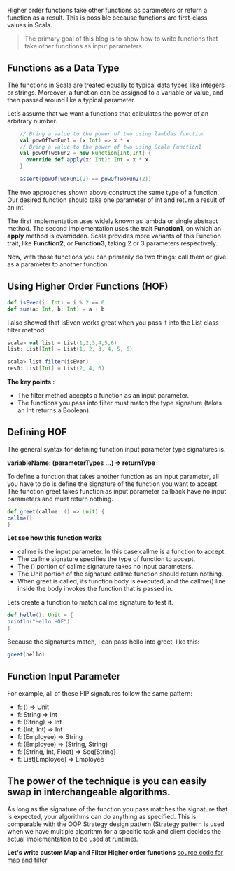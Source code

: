 Higher order functions take other functions as parameters or return a function as a result. This is possible because functions are first-class values in Scala.

> The primary goal of this blog is to show how to write functions that
> take other functions as input parameters.

## Functions as a Data Type

The functions in Scala are treated equally to typical data types like integers or strings. Moreover, a function can be assigned to a variable or value, and then passed around like a typical parameter.

Let’s assume that we want a functions that calculates the power of an arbitrary number.
```scala
    // Bring a value to the power of two using lambdas function
    val powOfTwoFun1 = (x:Int) => x * x
    // Bring a value to the power of two using Scala Function1
    val powOfTwoFun2 = new Function[Int,Int] {
      override def apply(x: Int): Int = x * x
    }

    assert(powOfTwoFun1(2) == powOfTwoFun2(2))
```

The two approaches shown above construct the same type of a function. Our desired function should take one parameter of int and return a result of an int.

The first implementation uses widely known as lambda or single abstract method. The second implementation uses the trait  **Function1**, on which an  **apply**  method is overridden. Scala provides more variants of this Function trait, like  **Function2**, or  **Function3**, taking 2 or 3 parameters respectively.

Now, with those functions you can primarily do two things: call them or give as a parameter to another function.

## Using Higher Order Functions (HOF)

```scala
def isEven(i: Int) = i % 2 == 0
def sum(a: Int, b: Int) = a + b
```

I also showed that isEven works great when you pass it into the List class filter method:
```scala
scala> val list = List(1,2,3,4,5,6)
list: List[Int] = List(1, 2, 3, 4, 5, 6)

scala> list.filter(isEven)
res0: List[Int] = List(2, 4, 6)
```
**The key points :**

 - The filter method accepts a function as an input parameter.
 - The functions you pass into filter must match the type signature (takes an Int returns a Boolean).

## Defining HOF
The general syntax for defining function input parameter type signatures is.

**variableName: (parameterTypes ...) => returnType**

To define a function that takes another function as an input parameter, all you have to do is define the signature of the function you want to accept. The function greet takes function as input parameter callback have no input parameters and must return nothing.

```scala
def greet(callme: () => Unit) {
callme()
}
```

**Let see how this function works**

 - callme is the input parameter. In this case callme is a function to
   accept.
 - The callme signature specifies the type of function to accept.
 - The () portion of callme signature takes no input parameters.
 - The Unit portion of the signature callme function should return
   nothing.
 - When greet is called, its function body is executed, and the callme()
   line inside the body invokes the function that is passed in.

Lets create a function to match callme signature to test it.
```scala
def hello(): Unit = {
println("Hello HOF")
}
```
Because the signatures match, I can pass hello into greet, like this:
```scala
greet(hello)
```

## Function Input Parameter

For example, all of these FIP signatures follow the same pattern:

 - f: () => Unit
 - f: String => Int
 - f: (String) => Int
 - f: (Int, Int) => Int
 - f: (Employee) => String
 - f: (Employee) => (String, String)
 - f: (String, Int, Float) => Seq[String]
 - f: List[Employee] => Employee

## The power of the technique is you can easily swap in interchangeable algorithms.

As long as the signature of the function you pass matches the signature that is expected, your algorithms can do anything as specified. This is comparable  with the OOP Strategy design pattern (Strategy pattern is used when we have multiple algorithm for a specific task and client decides the actual implementation to be used at runtime).

**Let's write custom Map and Filter Higher order functions**
[source code for map and filter](https://github.com/gurditsingh/Scala-FP/tree/master/src/main/scala/scala/HOF_lesson)
<!--stackedit_data:
eyJoaXN0b3J5IjpbNDY4OTkwMjk2LDEyNzQ5NjU4NTIsODE3OD
YxODEzLDUyMTI3NDI5MywtMzA3MjkyNDcsMTIxNTEzMjUzMiwt
MTM0MzE4NjA0NywxODY2MzczMDEzLC0xMTkyNzc0NzU1LDk3Nj
E0NzQ3MywtODkzNzY4ODQsLTEwNzk0MzQxMzcsLTU2NTExMzYz
NywtMTU2OTkwNDE0MiwxODE0ODM0NDI3LDIwMjcwNTY2NzMsLT
EyNTk4OTAwNjEsLTE0NTM2ODA2OSwxMzQyMjcyNTgxLDE0NDY0
MzI2NTVdfQ==
-->